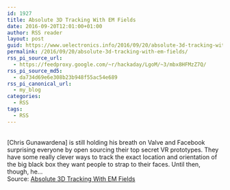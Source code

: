 ```yaml
---
id: 1927
title: Absolute 3D Tracking With EM Fields
date: 2016-09-20T12:01:00+01:00
author: RSS reader
layout: post
guid: https://www.uelectronics.info/2016/09/20/absolute-3d-tracking-with-em-fields/
permalink: /2016/09/20/absolute-3d-tracking-with-em-fields/
rss_pi_source_url:
  - https://feedproxy.google.com/~r/hackaday/LgoM/~3/mbx8HFMzZ7Q/
rss_pi_source_md5:
  - da734d69e6e308b23b948f55ac54e689
rss_pi_canonical_url:
  - my_blog
categories:
  - RSS
tags:
  - RSS
---
```

&#013;  
[Chris Gunawardena] is still holding his breath on Valve and Facebook surprising everyone by open sourcing their top secret VR prototypes. They have some really clever ways to track the exact location and orientation of the big black box they want people to strap to their faces. Until then, though, he…&#013;  
Source: <a href="https://feedproxy.google.com/~r/hackaday/LgoM/~3/mbx8HFMzZ7Q/" target="_blank">Absolute 3D Tracking With EM Fields</a>